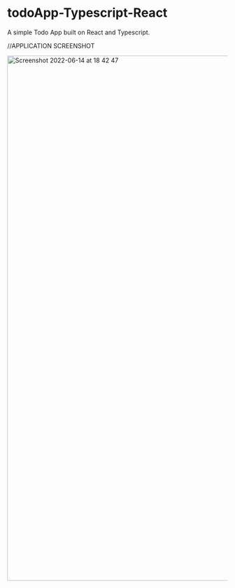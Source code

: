 # todoApp-Typescript-React
A  simple Todo App built on React and Typescript.

//APPLICATION SCREENSHOT

<img width="1200" alt="Screenshot 2022-06-14 at 18 42 47" src="https://user-images.githubusercontent.com/21308982/173585716-5929255c-8747-481e-abfa-3bae671b1a7d.png">


